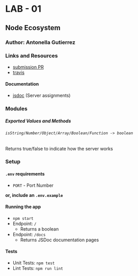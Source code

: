 # LAB - 01

## Node Ecosystem

### Author: Antonella Gutierrez

### Links and Resources
* [submission PR](https://github.com/antonella-401-advanced-javascript/lab-01/pull/1)
* [travis](https://travis-ci.com/antonella-401-advanced-javascript/lab-01)

#### Documentation
* [jsdoc](/docs/) (Server assignments)

### Modules
##### Exported Values and Methods

###### `isString/Number/Object/Array/Boolean/Function -> boolean`
Returns true/false to indicate how the server works

### Setup
#### `.env` requirements
* `PORT` - Port Number

**or, include an `.env.example`**

#### Running the app
* `npm start`
* Endpoint: `/`
    * Returns a boolean
* Endpoint: `/docs`
    * Returns JSDoc documentation pages
  
#### Tests
* Unit Tests: `npm test`
* Lint Tests: `npm run lint`
